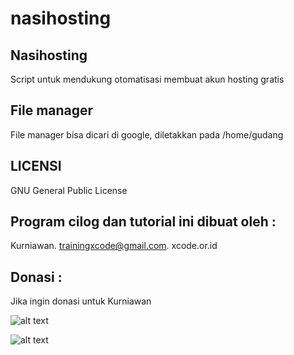 # nasihosting
Nasihosting
-----------
Script untuk mendukung otomatisasi membuat akun hosting gratis

File manager
------------
File manager bisa dicari di google, diletakkan pada /home/gudang

LICENSI
------- 
GNU General Public License 


Program cilog dan tutorial ini dibuat oleh :
--------------------------------------------
Kurniawan. trainingxcode@gmail.com. 
xcode.or.id


Donasi :
--------
Jika ingin donasi untuk Kurniawan

![alt text](http://xcodeserver.my.id/gofood.png)

![alt text](http://xcodeserver.my.id/gopay.png)
